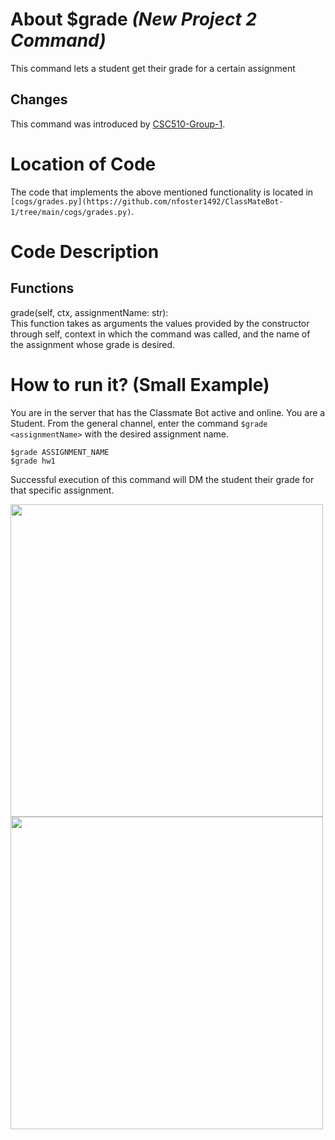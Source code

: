 # About $grade _(New Project 2 Command)_
This command lets a student get their grade for a certain assignment
## Changes

This command was introduced by [CSC510-Group-1](https://github.com/nfoster1492/ClassMateBot-1/).

# Location of Code
The code that implements the above mentioned functionality is located in `[cogs/grades.py](https://github.com/nfoster1492/ClassMateBot-1/tree/main/cogs/grades.py)`.

# Code Description
## Functions
grade(self, ctx, assignmentName: str): <br>
This function takes as arguments the values provided by the constructor through self, context in which the command was called, and the name of the assignment whose grade is desired.

# How to run it? (Small Example)
You are in the server that has the Classmate Bot active and online. You are a Student. From the general channel, enter the command `$grade <assignmentName>` with the desired assignment name.

```
$grade ASSIGNMENT_NAME
$grade hw1
```
Successful execution of this command will DM the student their grade for that specific assignment.

<img src="https://github.com/nfoster1492/ClassMateBot-1/blob/main/data/proj2media/addGradeCategoryHelp.PNG?raw=true" width="500">

<img src="https://github.com/nfoster1492/ClassMateBot-1/blob/main/data/proj2media/addGradeCategory.PNG?raw=true" width="500">
